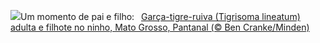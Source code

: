 ![](https://www.bing.com/th?id=OHR.DiadosPais_PT-BR1045421907_UHD.jpg&w=1000)Um momento de pai e filho:&nbsp;&ensp;[Garça-tigre-ruiva (Tigrisoma lineatum) adulta e filhote no ninho, Mato Grosso, Pantanal (© Ben Cranke/Minden)](https://www.bing.com/th?id=OHR.DiadosPais_PT-BR1045421907_UHD.jpg)
<br><br/>
